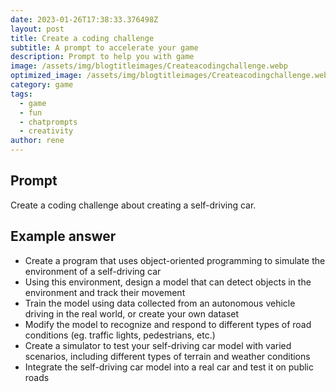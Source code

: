 ```yaml
---
date: 2023-01-26T17:38:33.376498Z
layout: post
title: Create a coding challenge
subtitle: A prompt to accelerate your game
description: Prompt to help you with game 
image: /assets/img/blogtitleimages/Createacodingchallenge.webp
optimized_image: /assets/img/blogtitleimages/Createacodingchallenge.webp
category: game
tags:
  - game
  - fun
  - chatprompts
  - creativity
author: rene
---
```


## Prompt

  <div class='promptinnerdivtop'>
    <div class='prompttextdiv'>
    <p>Create a coding challenge about creating a self-driving car.</p>
    </div>
  </div>


## Example answer
  <div class='promptinnerdivbottom' >
    <div class='prompttextdiv'>
    <p>

<ul>
  <li>Create a program that uses object-oriented programming to simulate the environment of a self-driving car</li>
  <li>Using this environment, design a model that can detect objects in the environment and track their movement</li>
  <li>Train the model using data collected from an autonomous vehicle driving in the real world, or create your own dataset</li>
  <li>Modify the model to recognize and respond to different types of road conditions (eg. traffic lights, pedestrians, etc.)</li>
  <li>Create a simulator to test your self-driving car model with varied scenarios, including different types of terrain and weather conditions</li>
  <li>Integrate the self-driving car model into a real car and test it on public roads</li>
</ul></p>
    </div>
  </div>
